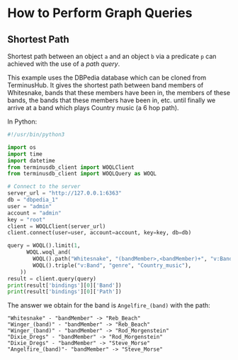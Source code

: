 # How to Perform Graph Queries

## Shortest Path

Shortest path between an object `a` and an object `b` via a
predicate `p` can achieved with the use of a *path query*.

This example uses the DBPedia database which can be cloned from
TerminusHub. It gives the shortest path between band members of
Whitesnake, bands that these members have been in, the members of
these bands, the bands that these members have been in, etc. until
finally we arrive at a band which plays Country music (a 6 hop path).

In Python:

```python
#!/usr/bin/python3

import os
import time
import datetime
from terminusdb_client import WOQLClient
from terminusdb_client import WOQLQuery as WOQL

# Connect to the server
server_url = "http://127.0.0.1:6363"
db = "dbpedia_1"
user = "admin"
account = "admin"
key = "root"
client = WOQLClient(server_url)
client.connect(user=user, account=account, key=key, db=db)

query = WOQL().limit(1,
      WOQL.woql_and(
        WOQL().path("Whitesnake", "(bandMember>,<bandMember)+", "v:Band","v:Path"),
        WOQL().triple("v:Band", "genre", "Country_music"),
    ))
result = client.query(query)
print(result['bindings'][0]['Band'])
print(result['bindings'][0]['Path'])
```

The answer we obtain for the band is `Angelfire_(band)` with the path:

```
"Whitesnake" - "bandMember" -> "Reb_Beach"
"Winger_(band)" - "bandMember" -> "Reb_Beach"
"Winger_(band)" - "bandMember" -> "Rod_Morgenstein"
"Dixie_Dregs" - "bandMember" -> "Rod_Morgenstein"
"Dixie_Dregs" - "bandMember" -> "Steve_Morse"
"Angelfire_(band)"- "bandMember" -> "Steve_Morse"
```
